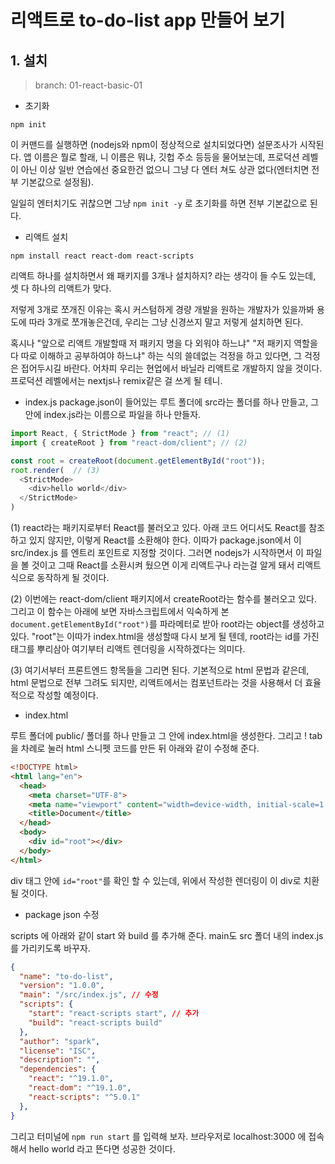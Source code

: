 # 리액트로 to-do-list app 만들어 보기

## 1. 설치

 > branch: 01-react-basic-01

 - 초기화

```
npm init
```

이 커맨드를 실행하면 (nodejs와 npm이 정상적으로 설치되었다면) 설문조사가 시작된다.
앱 이름은 뭘로 할래, 니 이름은 뭐냐, 깃헙 주소 등등을 물어보는데,
프로덕션 레벨이 아닌 이상 일반 연습에선 중요한건 없으니 그냥 다 엔터 쳐도 상관 없다(엔터치면 전부 기본값으로 설정됨).

일일히 엔터치기도 귀찮으면 그냥 ```npm init -y``` 로 초기화를 하면 전부 기본값으로 된다.


- 리액트 설치

```
npm install react react-dom react-scripts
```

리액트 하나를 설치하면서 왜 패키지를 3개나 설치하지? 라는 생각이 들 수도 있는데, 셋 다 하나의 리액트가 맞다.

저렇게 3개로 쪼개진 이유는 혹시 커스텀하게 경량 개발을 원하는 개발자가 있을까봐 용도에 따라 3개로 쪼개놓은건데,
우리는 그냥 신경쓰지 말고 저렇게 설치하면 된다.

혹시나 "앞으로 리액트 개발할때 저 패키지 명을 다 외워야 하느냐" "저 패키지 역할을 다 따로 이해하고 공부하여야 하느냐" 하는 식의 쓸데없는 걱정을 하고 있다면, 그 걱정은 접어두시길 바란다. 어차피 우리는 현업에서 바닐라 리액트로 개발하지 않을 것이다. 프로덕션 레벨에서는 nextjs나 remix같은 걸 쓰게 될 테니.


- index.js
package.json이 들어있는 루트 폴더에 src라는 폴더를 하나 만들고, 그 안에 index.js라는 이름으로 파일을 하나 만들자.

```javascript
import React, { StrictMode } from "react"; // (1)
import { createRoot } from "react-dom/client"; // (2)

const root = createRoot(document.getElementById("root"));
root.render(  // (3)
  <StrictMode>
    <div>hello world</div>
  </StrictMode>
)
```
(1) react라는 패키지로부터 React를 불러오고 있다. 아래 코드 어디서도 React를 참조하고 있지 않지만, 이렇게 React를 소환해야 한다.
이따가 package.json에서 이 src/index.js 를 엔트리 포인트로 지정할 것이다.
그러면 nodejs가 시작하면서 이 파일을 볼 것이고 그때 React를 소환시켜 뒀으면 이게 리액트구나 라는걸 알게 돼서 리액트 식으로 동작하게 될 것이다.

(2) 이번에는 react-dom/client 패키지에서 createRoot라는 함수를 불러오고 있다.
그리고 이 함수는 아래에 보면 자바스크립트에서 익숙하게 본 ```document.getElementById("root")```를 파라메터로 받아 root라는 object를 생성하고 있다.
"root"는 이따가 index.html을 생성할때 다시 보게 될 텐데, root라는 id를 가진 태그를 뿌리삼아 여기부터 리액트 렌더링을 시작하겠다는 의미다.

(3) 여기서부터 프론트엔드 항목들을 그리면 된다. 기본적으로 html 문법과 같은데, html 문법으로 전부 그려도 되지만, 리액트에서는 컴포넌트라는 것을 사용해서 더 효율적으로 작성할 예정이다.   


- index.html

루트 폴더에 public/ 폴더를 하나 만들고 그 안에 index.html을 생성한다.
그리고 ! tab 을 차례로 눌러 html 스니펫 코드를 만든 뒤 아래와 같이 수정해 준다.

```html
<!DOCTYPE html>
<html lang="en">
  <head>
    <meta charset="UTF-8">
    <meta name="viewport" content="width=device-width, initial-scale=1.0">
    <title>Document</title>
  </head>
  <body>
    <div id="root"></div>
  </body>
</html>
```

div 태그 안에 ```id="root"```를 확인 할 수 있는데, 위에서 작성한 렌더링이 이 div로 치환될 것이다.

- package json 수정

scripts 에 아래와 같이 start 와 build 를 추가해 준다. main도 src 폴더 내의 index.js를 가리키도록 바꾸자.

```json
{
  "name": "to-do-list",
  "version": "1.0.0",
  "main": "/src/index.js", // 수정
  "scripts": {
    "start": "react-scripts start", // 추가
    "build": "react-scripts build"
  },
  "author": "spark",
  "license": "ISC",
  "description": "",
  "dependencies": {
    "react": "^19.1.0",
    "react-dom": "^19.1.0",
    "react-scripts": "^5.0.1"
  },
}
```

그리고 터미널에 ```npm run start``` 를 입력해 보자. 브라우저로 localhost:3000 에 접속해서 hello world 라고 뜬다면 성공한 것이다.
